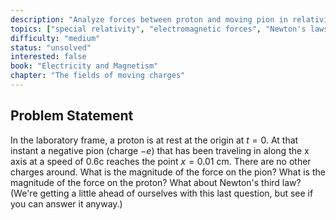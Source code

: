 ```yaml
---
description: "Analyze forces between proton and moving pion in relativistic context"
topics: ["special relativity", "electromagnetic forces", "Newton's laws"]
difficulty: "medium"
status: "unsolved"
interested: false
book: "Electricity and Magnetism"
chapter: "The fields of moving charges"
---
```


## Problem Statement
In the laboratory frame, a proton is at rest at the origin at $t = 0$. At that instant a negative pion (charge $-e$) that has been traveling in along the x axis at a speed of 0.6c reaches the point $x = 0.01$ cm. There are no other charges around. What is the magnitude of the force on the pion? What is the magnitude of the force on the proton? What about Newton's third law? (We're getting a little ahead of ourselves with this last question, but see if you can answer it anyway.)